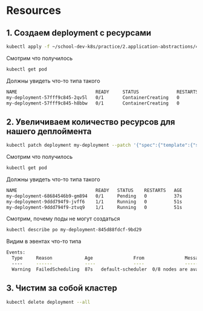 # Resources

## 1. Создаем deployment с ресурсами

```bash
kubectl apply -f ~/school-dev-k8s/practice/2.application-abstractions/4.resources/
```

Смотрим что получилось

```bash
kubectl get pod
```

Должны увидеть что-то типа такого

```bash
NAME                             READY     STATUS              RESTARTS   AGE
my-deployment-57fff9c845-2qv5l   0/1       ContainerCreating   0          1s
my-deployment-57fff9c845-h8bbw   0/1       ContainerCreating   0          1s
```

## 2. Увеличиваем количество ресурсов для нашего деплоймента

```bash
kubectl patch deployment my-deployment --patch '{"spec":{"template":{"spec":{"containers":[{"name":"nginx","resources":{"requests":{"cpu":"10"},"limits":{"cpu":"10"}}}]}}}}'
```

Смотрим что получилось

```bash
kubectl get pod
```

Должны увидеть что-то типа такого

```bash
NAME                             READY   STATUS    RESTARTS   AGE
my-deployment-68684546b9-gm894   0/1     Pending   0          37s
my-deployment-9ddd794f9-jvff6    1/1     Running   0          51s
my-deployment-9ddd794f9-ztvq9    1/1     Running   0          51s
```

Смотрим, почему поды не могут создаться

```bash
kubectl describe po my-deployment-845d88fdcf-9bd29
```

Видим в эвентах что-то типа

```bash
Events:
  Type     Reason            Age               From               Message
  ----     ------            ----              ----               -------
  Warning  FailedScheduling  87s   default-scheduler  0/8 nodes are available: 8 Insufficient cpu.
```

## 3. Чистим за собой кластер

```bash
kubectl delete deployment --all
```
